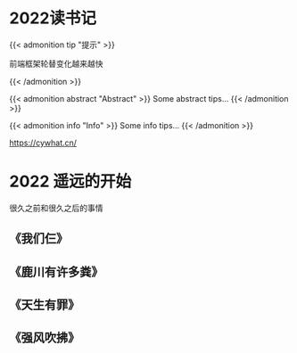 # 2022读书记


<!--more-->


{{< admonition tip "提示" >}}

前端框架轮替变化越来越快

{{< /admonition >}}

  {{< admonition abstract "Abstract" >}}
    Some abstract tips...
  {{< /admonition >}}

  {{< admonition info "Info" >}}
    Some info tips...
  {{< /admonition >}}

https://cywhat.cn/

# 2022 遥远的开始
很久之前和很久之后的事情
##  《我们仨》

## 《鹿川有许多粪》

## 《天生有罪》

## 《强风吹拂》
